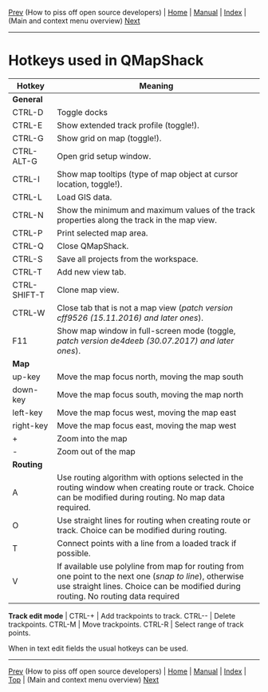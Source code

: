 [Prev](DocPissOffDevelopers) (How to piss off open source developers) | [Home](Home) | [Manual](DocMain) | [Index](AxAdvIndex) | (Main and context menu overview) [Next](AxMenuStructure)
- - -

# Hotkeys used in QMapShack

Hotkey | Meaning
--------|---------
__General__ |
CTRL-D | Toggle docks
CTRL-E | Show extended track profile (toggle!).
CTRL-G | Show grid on map (toggle!).
CTRL-ALT-G | Open grid setup window.
CTRL-I | Show map tooltips (type of map object at cursor location, toggle!).
CTRL-L | Load GIS data.
CTRL-N | Show the minimum and maximum values of the track properties along the track in the map view.
CTRL-P | Print selected map area.
CTRL-Q | Close QMapShack.
CTRL-S | Save all projects from the workspace.
CTRL-T | Add new view tab.
CTRL-SHIFT-T | Clone map view.
CTRL-W | Close tab that is not a map view (_patch version cff9526 (15.11.2016) and later ones_).
F11    | Show map window in full-screen mode (toggle, _patch version de4deeb (30.07.2017) and later ones_).
__Map__ |
up-key     | Move the map focus north, moving the map south
down-key   | Move the map focus south, moving the map north
left-key   | Move the map focus west, moving the map east
right-key  | Move the map focus east, moving the map west
| +         | Zoom into the map
| -         | Zoom out of the map
__Routing__ |
A | Use routing algorithm with options selected in the routing window when creating route or track. Choice can be modified during routing. No map data required.
O | Use straight lines for routing when creating route or track. Choice can be modified during routing.
T | Connect points with a line from a loaded track if possible.
V | If available use polyline from map for routing from one point to the next one (_snap to line_), otherwise use straight lines. Choice can be modified during routing. No routing data required


__Track edit mode__ |
CTRL-+ | Add trackpoints to track.
CTRL-- | Delete trackpoints.
CTRL-M | Move trackpoints.
CTRL-R | Select range of track points.

When in text edit fields the usual hotkeys can be used.

- - -
[Prev](DocPissOffDevelopers) (How to piss off open source developers) | [Home](Home) | [Manual](DocMain) | [Index](AxAdvIndex) | [Top](#) | (Main and context menu overview) [Next](AxMenuStructure)
